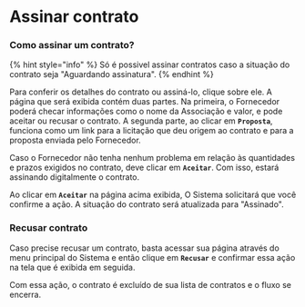 # Assinar contrato

### Como assinar um contrato?

{% hint style="info" %}
Só é possivel assinar contratos caso a situação do contrato seja "Aguardando assinatura".
{% endhint %}

Para conferir os detalhes do contrato ou assiná-lo, clique sobre ele. A página que será exibida contém duas partes. Na primeira, o Fornecedor poderá checar informações como o nome da Associação e valor, e pode aceitar ou recusar o contrato. A segunda parte, ao clicar em **`Proposta`**, funciona como um link para a licitação que deu origem ao contrato e para a proposta enviada pelo Fornecedor.

Caso o Fornecedor não tenha nenhum problema em relação às quantidades e prazos exigidos no contrato, deve clicar em **`Aceitar`**. Com isso, estará assinando digitalmente o contrato.

Ao clicar em **`Aceitar`** na página acima exibida, O Sistema solicitará que você confirme a ação. A situação do contrato será atualizada para "Assinado".

### Recusar contrato

Caso precise recusar um contrato, basta acessar sua página através do menu principal do Sistema e então clique em **`Recusar`** e confirmar essa ação na tela que é exibida em seguida.

Com essa ação, o contrato é excluído de sua lista de contratos e o fluxo se encerra.
